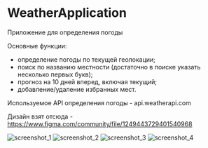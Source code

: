 # WeatherApplication
Приложение для определения погоды

Основные функции:
- определение погоды по текущей геолокации;
- поиск по названию местности (достаточно в поиске указать несколько первых букв);
- прогноз на 10 дней вперед, включая текущий;
- добавление/удаление избранных мест.
  
Используемое API определения погоды - api.weatherapi.com

Дизайн взят отсюда - https://www.figma.com/community/file/1249443729401540968

![screenshot_1](https://github.com/metallicaisgod/WeatherApplication/assets/7294216/9c4386fd-0d60-4e99-9ff5-dadf825c1f86)
![screenshot_2](https://github.com/metallicaisgod/WeatherApplication/assets/7294216/d022ef95-8619-4c67-96e5-88f5ac5660f4)
![screenshot_3](https://github.com/metallicaisgod/WeatherApplication/assets/7294216/2e77390b-605a-4768-bdf8-c0e9ad1a7a9a)
![screenshot_4](https://github.com/metallicaisgod/WeatherApplication/assets/7294216/52dd3a68-7f82-4cbe-994c-697a7b29c228)
